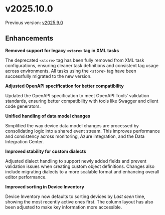 # v2025.10.0

Previous version: [v2025.9.0](./v2025.9.0.md)

## Enhancements

**Removed support for legacy `<store>` tag in XML tasks**    

The deprecated `<store>` tag has been fully removed from XML task configurations, ensuring cleaner task definitions and consistent tag usage across environments. All tasks using the `<store>` tag have been successfully migrated to the new version.

**Adjusted OpenAPI specification for better compatibility**    

Updated the OpenAPI specification to meet OpenAPI Tools’ validation standards, ensuring better compatibility with tools like Swagger and client code generators.

**Unified handling of data model changes**    

Simplified the way device data model changes are processed by consolidating logic into a shared event stream. This improves performance and consistency across monitoring, Azure integration, and the Data Integration Center.

**Improved stability for custom dialects**    

Adjusted dialect handling to support newly added fields and prevent validation issues when creating custom object definitions. Changes also include migrating dialects to a more scalable format and enhancing overall editor performance.

**Improved sorting in Device Inventory**

Device Inventory now defaults to sorting devices by *Last seen* time, showing the most recently active ones first. The column layout has also been adjusted to make key information more accessible.




